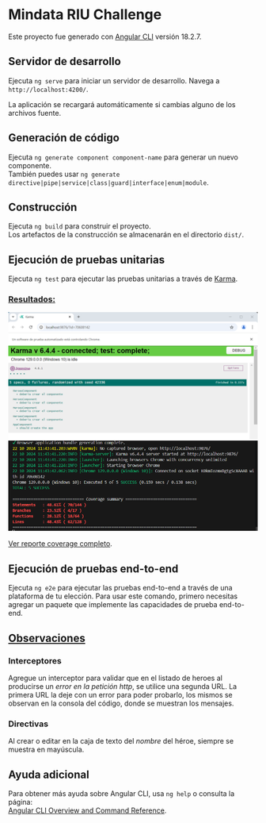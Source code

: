 # Mindata RIU Challenge

Este proyecto fue generado con [Angular CLI](https://github.com/angular/angular-cli) versión 18.2.7.

## Servidor de desarrollo

Ejecuta `ng serve` para iniciar un servidor de desarrollo. 
Navega a `http://localhost:4200/`.  

La aplicación se recargará automáticamente si cambias alguno de los archivos fuente.
## Generación de código

Ejecuta `ng generate component component-name` para generar un nuevo componente.  
También puedes usar `ng generate directive|pipe|service|class|guard|interface|enum|module`.

## Construcción

Ejecuta `ng build` para construir el proyecto.  
Los artefactos de la construcción se almacenarán en el directorio `dist/`.

## Ejecución de pruebas unitarias

Ejecuta `ng test` para ejecutar las pruebas unitarias a través de [Karma](https://karma-runner.github.io).

### <u>Resultados:</u>
![Descripción de la imagen](test1.png)
![Descripción de la imagen](test2.png)

[Ver reporte coverage completo](https://marcoscolombo66.github.io/mindatachallenge/coverage/index.html).
## Ejecución de pruebas end-to-end

Ejecuta `ng e2e` para ejecutar las pruebas end-to-end a través de una plataforma de tu elección. Para usar este comando, primero necesitas agregar un paquete que implemente las capacidades de prueba end-to-end.

## <u>Observaciones</u>
### Interceptores
Agregue un interceptor para validar que en el listado de heroes al producirse un *error en la petición http*, se utilice una segunda URL.
La primera URL la deje con un error para poder probarlo, los mismos se observan en la consola del código, donde se muestran los mensajes.
### Directivas
Al crear o editar en la caja de texto del *nombre* del héroe, siempre se muestra en mayúscula.



## Ayuda adicional

Para obtener más ayuda sobre Angular CLI, usa `ng help` o consulta la página:  
[Angular CLI Overview and Command Reference](https://angular.dev/tools/cli).


